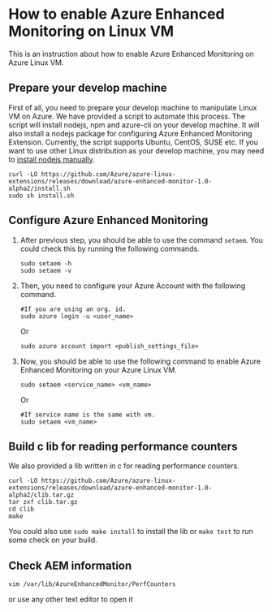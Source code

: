 # How to enable Azure Enhanced Monitoring on Linux VM

This is an instruction about how to enable Azure Enhanced Monitoring on Azure Linux VM.

## Prepare your develop machine

First of all, you need to prepare your develop machine to manipulate Linux VM on Azure. We have provided a script to automate this process. The script will install nodejs, npm and azure-cli on your develop machine. It will also install a nodejs package for configuring Azure Enhanced Monitoring Extension. Currently, the script supports Ubuntu, CentOS, SUSE etc. If you want to use other Linux distribution as your develop machine, you may need to [install nodejs manually](https://github.com/joyent/node/wiki/installing-node.js-via-package-manager).

```
curl -LO https://github.com/Azure/azure-linux-extensions/releases/download/azure-enhanced-monitor-1.0-alpha2/install.sh
sudo sh install.sh
```
## Configure Azure Enhanced Monitoring

1. After previous step, you should be able to use the command `setaem`. You could check this by running the following commands.

    ```
    sudo setaem -h
    sudo setaem -v 
    ```
2. Then, you need to configure your Azure Account with the following command.

    ```
    #If you are using an org. id.
    sudo azure login -u <user_name>
    ```
    Or

    ```
    sudo azure account import <publish_settings_file>
    ```
3. Now, you should be able to use the following command to enable Azure Enhanced Monitoring on your Azure Linux VM.

    ```
    sudo setaem <service_name> <vm_name>
    ```
    Or
    ```  
    #If service name is the same with vm.
    sudo setaem <vm_name>
    ```

## Build c lib for reading performance counters

We also provided a lib written in c for reading performance counters.

```
curl -LO https://github.com/Azure/azure-linux-extensions/releases/download/azure-enhanced-monitor-1.0-alpha2/clib.tar.gz
tar zxf clib.tar.gz
cd clib
make
```

You could also use `sudo make install` to install the lib or `make test` to run some check on your build.

## Check AEM information

```
vim /var/lib/AzureEnhancedMonitor/PerfCounters
```
or use any other text editor to open it
